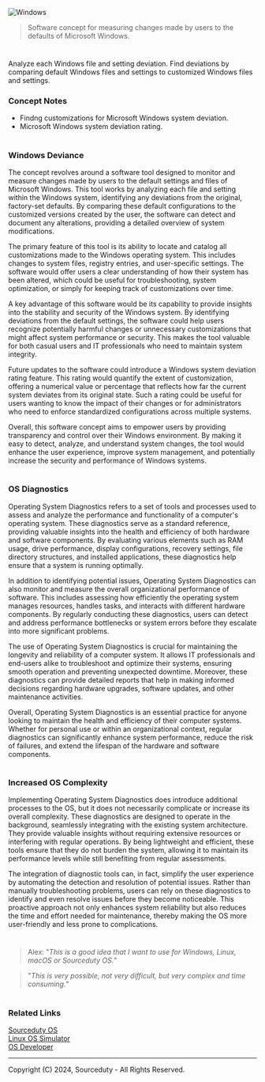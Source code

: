 ![Windows](https://github.com/user-attachments/assets/f3af8e6b-7825-4c34-842f-ae33128c792e)

> Software concept for measuring changes made by users to the defaults of Microsoft Windows.

#

Analyze each Windows file and setting deviation. Find deviations by comparing default Windows files and settings to customized Windows files and settings. 

### Concept Notes

- Findng customizations for Microsoft Windows system deviation.
- Microsoft Windows system deviation rating.

#
### Windows Deviance

The concept revolves around a software tool designed to monitor and measure changes made by users to the default settings and files of Microsoft Windows. This tool works by analyzing each file and setting within the Windows system, identifying any deviations from the original, factory-set defaults. By comparing these default configurations to the customized versions created by the user, the software can detect and document any alterations, providing a detailed overview of system modifications.

The primary feature of this tool is its ability to locate and catalog all customizations made to the Windows operating system. This includes changes to system files, registry entries, and user-specific settings. The software would offer users a clear understanding of how their system has been altered, which could be useful for troubleshooting, system optimization, or simply for keeping track of customizations over time.

A key advantage of this software would be its capability to provide insights into the stability and security of the Windows system. By identifying deviations from the default settings, the software could help users recognize potentially harmful changes or unnecessary customizations that might affect system performance or security. This makes the tool valuable for both casual users and IT professionals who need to maintain system integrity.

Future updates to the software could introduce a Windows system deviation rating feature. This rating would quantify the extent of customization, offering a numerical value or percentage that reflects how far the current system deviates from its original state. Such a rating could be useful for users wanting to know the impact of their changes or for administrators who need to enforce standardized configurations across multiple systems.

Overall, this software concept aims to empower users by providing transparency and control over their Windows environment. By making it easy to detect, analyze, and understand system changes, the tool would enhance the user experience, improve system management, and potentially increase the security and performance of Windows systems.

#
### OS Diagnostics

Operating System Diagnostics refers to a set of tools and processes used to assess and analyze the performance and functionality of a computer's operating system. These diagnostics serve as a standard reference, providing valuable insights into the health and efficiency of both hardware and software components. By evaluating various elements such as RAM usage, drive performance, display configurations, recovery settings, file directory structures, and installed applications, these diagnostics help ensure that a system is running optimally.

In addition to identifying potential issues, Operating System Diagnostics can also monitor and measure the overall organizational performance of software. This includes assessing how efficiently the operating system manages resources, handles tasks, and interacts with different hardware components. By regularly conducting these diagnostics, users can detect and address performance bottlenecks or system errors before they escalate into more significant problems.

The use of Operating System Diagnostics is crucial for maintaining the longevity and reliability of a computer system. It allows IT professionals and end-users alike to troubleshoot and optimize their systems, ensuring smooth operation and preventing unexpected downtime. Moreover, these diagnostics can provide detailed reports that help in making informed decisions regarding hardware upgrades, software updates, and other maintenance activities.

Overall, Operating System Diagnostics is an essential practice for anyone looking to maintain the health and efficiency of their computer systems. Whether for personal use or within an organizational context, regular diagnostics can significantly enhance system performance, reduce the risk of failures, and extend the lifespan of the hardware and software components.

#
### Increased OS Complexity

Implementing Operating System Diagnostics does introduce additional processes to the OS, but it does not necessarily complicate or increase its overall complexity. These diagnostics are designed to operate in the background, seamlessly integrating with the existing system architecture. They provide valuable insights without requiring extensive resources or interfering with regular operations. By being lightweight and efficient, these tools ensure that they do not burden the system, allowing it to maintain its performance levels while still benefiting from regular assessments.

The integration of diagnostic tools can, in fact, simplify the user experience by automating the detection and resolution of potential issues. Rather than manually troubleshooting problems, users can rely on these diagnostics to identify and even resolve issues before they become noticeable. This proactive approach not only enhances system reliability but also reduces the time and effort needed for maintenance, thereby making the OS more user-friendly and less prone to complications.

#

> Alex: "*This is a good idea that I want to use for Windows, Linux, macOS or Sourceduty OS.*"

> "*This is very possible, not very difficult, but very complex and time consuming.*"

#
### Related Links

[Sourceduty OS](https://github.com/sourceduty/Sourceduty_OS)
<br>
[Linux OS Simulator](https://github.com/sourceduty/Linux_OS_Simulator)
<br>
[OS Developer](https://github.com/sourceduty/OS_Developer)

***
Copyright (C) 2024, Sourceduty - All Rights Reserved.
